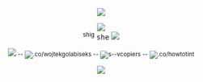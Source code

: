  <p align="center">
<img src="https://i.imgur.com/1F1IiGY.png" />

<p align="center"

![](https://komarev.com/ghpvc/?username=nightwlng&color=808080&label=gotham) <br>
<sup>shig</sup> <kbd>she</kbd> <img src="https://enchantments.carrd.co/assets/images/gallery06/b1b181cd.gif?v=976bb919"/>
</p>
<p align="center"

<sup> [![](https://i.imgur.com/iV4eJ4M.png)](https://planetlord.atabook.org) -- ![[.co/wojtekgolabiseks](https://rentry.co/wojtekgolabiseks)](https://i.imgur.com/vQvMq4O.png) -- ![[s--vcopiers](https://rentry.co/s--vcopiers)](https://i.imgur.com/TvGpwtB.png) -- ![[.co/howtotint](https://rentry.co/howtotint)](https://i.imgur.com/LFiNZbH.png) <br> </sup>
 <p align="center">

<img src="https://i.imgur.com/QR8WVmd.png"/>
